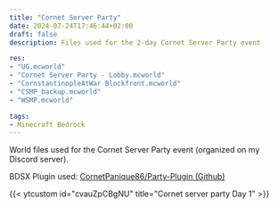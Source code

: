 ```yaml
---
title: "Cornet Server Party"
date: 2024-07-24T17:46:44+02:00
draft: false
description: Files used for the 2-day Cornet Server Party event

res:
- "UG.mcworld"
- "Cornet Server Party - Lobby.mcworld"
- "CornstantinopleAtWar Blockfront.mcworld"
- "CSMP_backup.mcworld"
- "WSMP.mcworld"

tags:
- Minecraft Bedrock
---
```


World files used for the Cornet Server Party event (organized on my Discord server).

BDSX Plugin used: [CornetPanique86/Party-Plugin (Github)](https://github.com/CornetPanique86/Party-Plugin)

{{< ytcustom id="cvauZpCBgNU" title="Cornet server party Day 1" >}}
